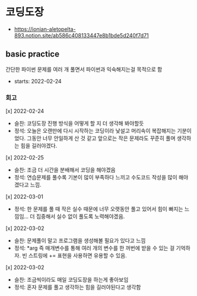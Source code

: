 # 코딩도장

- https://ionian-aletopelta-893.notion.site/ab586c408133447e8b1bde5d240f7d71

## basic practice

간단한 파이썬 문제를 여러 개 풀면서 파이썬과 익숙해지는걸 목적으로 함

- starts: 2022-02-24

### 회고

[x] 2022-02-24

- 슬찬: 코딩도장 진행 방식을 어떻게 할 지 더 생각해 봐야할듯
- 정석: 오늘은 오랜만에 다시 시작하는 코딩이라 낯설고 머리속이 복잡해지는 기분이었다. 그동안 너무 안일하게 산 것 같고 앞으로는 작은 문제라도 꾸준히 풀며 생각하는 힘을 길러야겠다.

[x] 2022-02-25

- 슬찬: 조금 더 시간을 분배해서 코딩을 해야겠음
- 정석: 연습문제를 풀수록 기본이 많이 부족하다 느끼고 수도코드 작성을 많이 해야겠다고 느낌.

[x] 2022-03-01

- 정석: 한 문제를 풀 때 작은 실수 때문에 너무 오랫동안 풀고 있어서 힘이 빠지는 느낌임... 더 집중해서 실수 없이 풀도록 노력해야겠음.

[x] 2022-03-02

- 슬찬: 문제풀이 말고 프로그램을 생성해볼 필요가 있다고 느낌
- 정석: \*arg 즉 매개변수를 통해 여러 개의 변수를 한 꺼번에 받을 수 있는 걸 기억하자. 빈 스트링에 += 표현을 사용하면 유용할 수 있음.

[x] 2022-03-02

- 슬찬: 조금씩이라도 매일 코딩도장을 하는게 좋아보임
- 정석: 혼자 문제를 풀고 생각하는 힘을 길러야된다고 생각함
